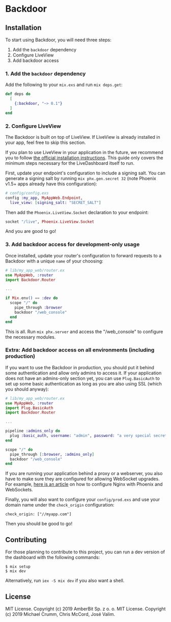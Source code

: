 # Backdoor

## Installation

To start using Backdoor, you will need three steps:

  1. Add the `backdoor` dependency
  2. Configure LiveView
  3. Add backdoor access

### 1. Add the `backdoor` dependency

Add the following to your `mix.exs` and run `mix deps.get`:

```elixir
def deps do
  [
    {:backdoor, "~> 0.1"}
  ]
end
```

### 2. Configure LiveView

The Backdoor is built on top of LiveView. If LiveView is already installed in your app, feel free to skip this section.

If you plan to use LiveView in your application in the future, we recommend you to follow [the official installation instructions](https://hexdocs.pm/phoenix_live_view/installation.html).
This guide only covers the minimum steps necessary for the LiveDashboard itself to run.

First, update your endpoint's configuration to include a signing salt. You can generate a signing salt by running `mix phx.gen.secret 32` (note Phoenix v1.5+ apps already have this configuration):

```elixir
# config/config.exs
config :my_app, MyAppWeb.Endpoint,
  live_view: [signing_salt: "SECRET_SALT"]
```
Then add the `Phoenix.LiveView.Socket` declaration to your endpoint:

```elixir
socket "/live", Phoenix.LiveView.Socket
```

And you are good to go!

### 3. Add backdoor access for development-only usage

Once installed, update your router's configuration to forward requests to a Backdoor with a unique `name` of your choosing:

```elixir
# lib/my_app_web/router.ex
use MyAppWeb, :router
import Backdoor.Router

...

if Mix.env() == :dev do
  scope "/" do
    pipe_through :browser
    backdoor "/web_console"
  end
end
```

This is all. Run `mix phx.server` and access the "/web_console" to configure the necessary modules.

### Extra: Add backdoor access on all environments (including production)

If you want to use the Backdoor in production, you should put it behind some authentication and allow only admins to access it. If your application does not have an admins-only section yet, you can use `Plug.BasicAuth` to set up some basic authentication as long as you are also using SSL (which you should anyway):

```elixir
# lib/my_app_web/router.ex
use MyAppWeb, :router
import Plug.BasicAuth
import Backdoor.Router

...

pipeline :admins_only do
  plug :basic_auth, username: "admin", password: "a very special secret"
end

scope "/" do
  pipe_through [:browser, :admins_only]
  backdoor "/web_console"
end
```

If you are running your application behind a proxy or a webserver, you also have to make sure they are configured for allowing WebSocket upgrades. For example, [here is an article](https://dennisreimann.de/articles/phoenix-nginx-config.html) on how to configure Nginx with Phoenix and WebSockets.

Finally, you will also want to configure your `config/prod.exs` and use your domain name under the `check_origin` configuration:

    check_origin: ["//myapp.com"]

Then you should be good to go!

<!-- MDOC !-->

## Contributing

For those planning to contribute to this project, you can run a dev version of the dashboard with the following commands:

    $ mix setup
    $ mix dev

Alternatively, run `iex -S mix dev` if you also want a shell.

## License

MIT License. Copyright (c) 2019 AmberBit Sp. z o. o.
MIT License. Copyright (c) 2019 Michael Crumm, Chris McCord, José Valim.
